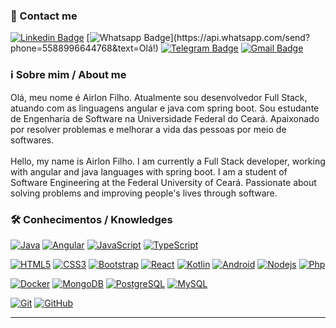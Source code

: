### 📲 Contact me

[![Linkedin Badge](https://img.shields.io/badge/-LinkedIn-blue?style=flat-square&logo=Linkedin&logoColor=white&link=https://www.linkedin.com/in/airlonfilho/)](https://www.linkedin.com/in/airlonfilho/)
[![Whatsapp Badge](https://img.shields.io/badge/-Whatsapp-4CA143?style=flat-square&labelColor=4CA143&logo=whatsapp&logoColor=white&link=https://api.whatsapp.com/send?phone=5588996644768&text=Olá!)](https://api.whatsapp.com/send?phone=5588996644768&text=Olá!)
[![Telegram Badge](https://img.shields.io/badge/-Telegram-1ca0f1?style=flat-square&labelColor=1ca0f1&logo=telegram&logoColor=white&link=https://t.me/phyrllo)](https://t.me/phyrllo)
[![Gmail Badge](https://img.shields.io/badge/-Gmail-c14438?style=flat-square&logo=Gmail&logoColor=white&link=mailto:airlonfilho@alu.ufc.br)](mailto:airlonfilho@alu.ufc.br)

### ℹ️ Sobre mim / About me
Olá, meu nome é Airlon Filho. Atualmente sou desenvolvedor Full Stack, atuando com as linguagens angular e java com spring boot. Sou estudante de Engenharia de Software na Universidade Federal do Ceará. Apaixonado por resolver problemas e melhorar a vida das pessoas por meio de softwares.
</br>
</br>
Hello, my name is Airlon Filho. I am currently a Full Stack developer, working with angular and java languages ​​with spring boot. I am a student of Software Engineering at the Federal University of Ceará. Passionate about solving problems and improving people's lives through software.

### 🛠 Conhecimentos / Knowledges

[![Java](https://img.shields.io/badge/-Java-red?style=flat-square&logo=Java&logoColor=white&link=https://www.linkedin.com/in/airlonfilho/)](https://www.linkedin.com/in/airlonfilho/)
[![Angular](https://img.shields.io/badge/-Angular-red?style=flat-square&logo=Angular&logoColor=white&link=https://www.linkedin.com/in/airlonfilho/)](https://www.linkedin.com/in/airlonfilho/)
[![JavaScript](https://img.shields.io/badge/-JavaScript-black?style=flat-square&logo=javascript&link=https://www.linkedin.com/in/airlonfilho/)](https://www.linkedin.com/in/airlonfilho/)
[![TypeScript](https://img.shields.io/badge/-TypeScript-007ACC?style=flat-square&logo=typescript&link=https://www.linkedin.com/in/airlonfilho/)](https://www.linkedin.com/in/airlonfilho/)


[![HTML5](https://img.shields.io/badge/-HTML5-E34F26?style=flat-square&logo=html5&logoColor=white&link=https://www.linkedin.com/in/airlonfilho/)](https://www.linkedin.com/in/airlonfilho/)
[![CSS3](https://img.shields.io/badge/-CSS3-1572B6?style=flat-square&logo=css3&link=https://www.linkedin.com/in/airlonfilho/)](https://www.linkedin.com/in/airlonfilho/)
[![Bootstrap](https://img.shields.io/badge/-Bootstrap-563D7C?style=flat-square&logo=bootstrap&link=https://www.linkedin.com/in/airlonfilho/)](https://www.linkedin.com/in/airlonfilho/)
[![React](https://img.shields.io/badge/-React-black?style=flat-square&logo=react&link=https://www.linkedin.com/in/airlonfilho/)](https://www.linkedin.com/in/airlonfilho/)
[![Kotlin](https://img.shields.io/badge/-Kotlin-blue?style=flat-square&logo=Kotlin&logoColor=white&link=https://www.linkedin.com/in/airlonfilho/)](https://www.linkedin.com/in/airlonfilho/)
[![Android](https://img.shields.io/badge/-Android-green?style=flat-square&logo=Android&logoColor=white&link=https://www.linkedin.com/in/airlonfilho/)](https://www.linkedin.com/in/airlonfilho/)
[![Nodejs](https://img.shields.io/badge/-Nodejs-black?style=flat-square&logo=Node.js&link=https://www.linkedin.com/in/airlonfilho/)](https://www.linkedin.com/in/airlonfilho/)
[![Php](https://img.shields.io/badge/-Php-black?style=flat-square&logo=Php&link=https://www.linkedin.com/in/airlonfilho/)](https://www.linkedin.com/in/airlonfilho/)


[![Docker](https://img.shields.io/badge/-Docker-black?style=flat-square&logo=docker&link=https://www.linkedin.com/in/airlonfilho/)](https://www.linkedin.com/in/airlonfilho/)
[![MongoDB](https://img.shields.io/badge/-MongoDB-black?style=flat-square&logo=mongodb&link=https://www.linkedin.com/in/airlonfilho/)](https://www.linkedin.com/in/airlonfilho/)
[![PostgreSQL](https://img.shields.io/badge/-PostgreSQL-336791?style=flat-square&logo=postgresql&link=https://www.linkedin.com/in/airlonfilho/)](https://www.linkedin.com/in/airlonfilho/)
[![MySQL](https://img.shields.io/badge/-MySQL-black?style=flat-square&logo=mysql&link=https://www.linkedin.com/in/airlonfilho/)](https://www.linkedin.com/in/airlonfilho/)

[![Git](https://img.shields.io/badge/-Git-black?style=flat-square&logo=git&link=https://www.linkedin.com/in/airlonfilho/)](https://www.linkedin.com/in/airlonfilho/)
[![GitHub](https://img.shields.io/badge/-GitHub-181717?style=flat-square&logo=github&link=https://www.linkedin.com/in/airlonfilho/)](https://www.linkedin.com/in/airlonfilho/)

---
